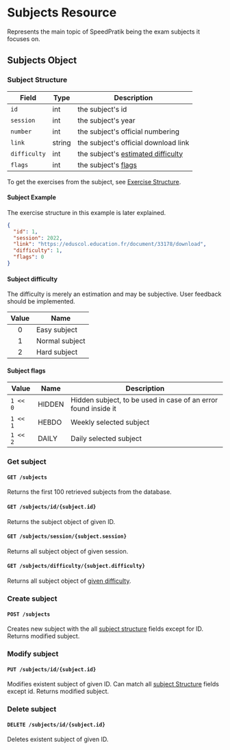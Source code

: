 # Subjects Resource

Represents the main topic of SpeedPratik being the exam subjects it focuses on.

## Subjects Object

### Subject Structure

| Field        | Type   | Description                                                           |
|--------------|--------|-----------------------------------------------------------------------|
| `id`         | int    | the subject's id                                                      |
| `session`    | int    | the subject's year                                                    |
| `number`     | int    | the subject's official numbering                                      |
| `link`       | string | the subject's official download link                                  |
| `difficulty` | int    | the subject's [estimated difficulty](/subjects?id=subject-difficulty) |
| `flags`      | int    | the subject's [flags](/subjects?id=subject-flags)                     |

To get the exercises from the subject, see [Exercise Structure](/exercises).

#### Subject Example

The exercise structure in this example is later explained.

```json
{
  "id": 1,
  "session": 2022,
  "link": "https://eduscol.education.fr/document/33178/download",
  "difficulty": 1,
  "flags": 0
}
```

#### Subject difficulty

The difficulty is merely an estimation and may be subjective. User feedback should be implemented.

| Value | Name           |
|:-----:|----------------|
|   0   | Easy subject   |
|   1   | Normal subject |
|   2   | Hard subject   |

#### Subject flags

| Value    | Name   | Description                                                    |
|----------|--------|----------------------------------------------------------------|
| `1 << 0` | HIDDEN | Hidden subject, to be used in case of an error found inside it |
| `1 << 1` | HEBDO  | Weekly selected subject                                        |
| `1 << 2` | DAILY  | Daily selected subject                                         |

### Get subject
#### `GET /subjects`

Returns the first 100 retrieved subjects from the database.

#### `GET /subjects/id/{subject.id}`

Returns the subject object of given ID.

#### `GET /subjects/session/{subject.session}`

Returns all subject object of given session.

#### `GET /subjects/difficulty/{subject.difficulty}`

Returns all subject object of [given difficulty](/subjects?id=subject-difficulty).

### Create subject
#### `POST /subjects`

Creates new subject with the all [subject structure](/subjects?id=subject-structure) fields except for ID. Returns modified subject.

### Modify subject
#### `PUT /subjects/id/{subject.id}`

Modifies existent subject of given ID. Can match all [subject Structure](/subjects?id=subject-structure) fields except id. Returns modified subject.

### Delete subject
#### `DELETE /subjects/id/{subject.id}`

Deletes existent subject of given ID.
